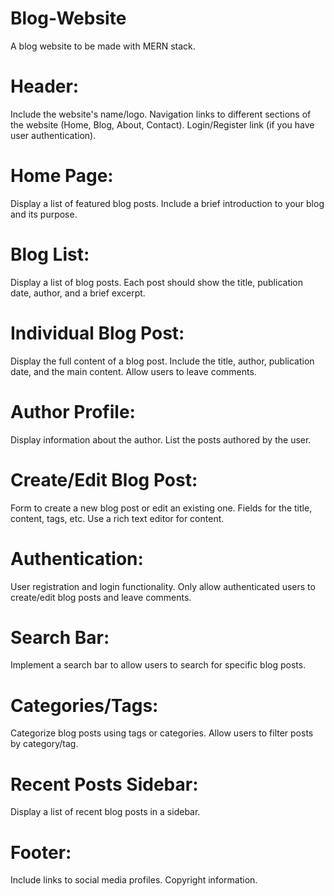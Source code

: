 # Blog-Website
A blog website to be made with MERN stack.

# Header:

Include the website's name/logo.
Navigation links to different sections of the website (Home, Blog, About, Contact).
Login/Register link (if you have user authentication).
# Home Page:

Display a list of featured blog posts.
Include a brief introduction to your blog and its purpose.
# Blog List:

Display a list of blog posts.
Each post should show the title, publication date, author, and a brief excerpt.
# Individual Blog Post:

Display the full content of a blog post.
Include the title, author, publication date, and the main content.
Allow users to leave comments.
# Author Profile:

Display information about the author.
List the posts authored by the user.
# Create/Edit Blog Post:

Form to create a new blog post or edit an existing one.
Fields for the title, content, tags, etc.
Use a rich text editor for content.
# Authentication:

User registration and login functionality.
Only allow authenticated users to create/edit blog posts and leave comments.
# Search Bar:

Implement a search bar to allow users to search for specific blog posts.
# Categories/Tags:

Categorize blog posts using tags or categories.
Allow users to filter posts by category/tag.
# Recent Posts Sidebar:

Display a list of recent blog posts in a sidebar.
# Footer:

Include links to social media profiles.
Copyright information.
